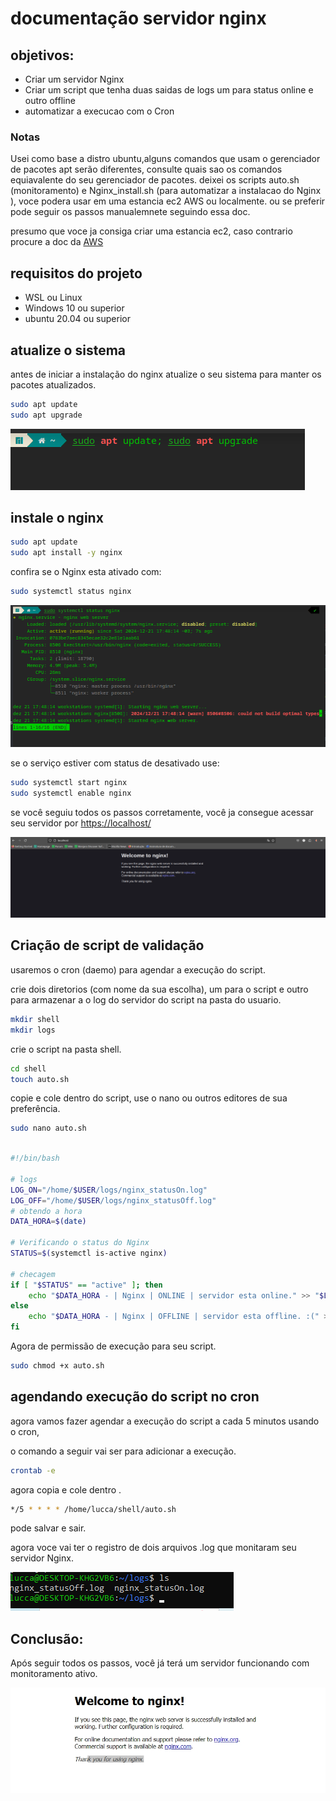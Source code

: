 # documentação servidor nginx

## objetivos:

- Criar um servidor Nginx
- Criar um script que tenha duas saidas de logs um para status online e outro offline
- automatizar a execucao com o Cron
### Notas
Usei como base a distro ubuntu,alguns comandos que usam o gerenciador de pacotes apt serão diferentes, consulte quais sao os comandos equiavalente do seu gerenciador de pacotes.
deixei os scripts auto.sh (monitoramento) e Nginx_install.sh (para automatizar a instalacao do Nginx ), voce podera usar em uma estancia ec2 AWS ou localmente. ou se preferir pode seguir os passos manualemnete seguindo essa doc.

presumo que voce ja consiga criar uma estancia ec2, caso contrario procure a doc da [AWS](https://docs.aws.amazon.com/)
## requisitos do projeto

- WSL ou Linux
- Windows 10 ou superior
- ubuntu 20.04 ou superior

## atualize o sistema

antes de iniciar a instalação do nginx atualize o seu sistema para manter os pacotes atualizados.


```bash
sudo apt update
sudo apt upgrade
```

![Captura de tela de 2024-12-20 19-14-22.png](img/Captura_de_tela_de_2024-12-20_19-14-22.png)

## instale o nginx

```bash
sudo apt update
sudo apt install -y nginx 
```

confira se o Nginx esta ativado com:

```bash
sudo systemctl status nginx
```

![Captura de tela de 2024-12-21 17-48-42.png](img/Captura_de_tela_de_2024-12-21_17-48-42.png)

se o serviço estiver com status de desativado use:

```bash
sudo systemctl start nginx
sudo systemctl enable nginx
```

se você seguiu todos os passos corretamente, você ja consegue acessar seu servidor por [https://localhost/](https://localhost/) 

![Captura de tela de 2024-12-22 10-12-20.png](img/Captura_de_tela_de_2024-12-22_10-12-20.png)

## Criação de script de validação

usaremos o cron (daemo) para agendar a execução do script.

crie dois diretorios (com nome da sua escolha), um para o script e outro para armazenar a o log do servidor do script na pasta do usuario.

```bash
mkdir shell
mkdir logs
```

crie o script na pasta shell.

```bash
cd shell
touch auto.sh
```

copie e cole dentro do script, use o nano ou outros editores de sua preferência.

```bash
sudo nano auto.sh
```

```bash

#!/bin/bash

# logs
LOG_ON="/home/$USER/logs/nginx_statusOn.log"
LOG_OFF="/home/$USER/logs/nginx_statusOff.log"
# obtendo a hora
DATA_HORA=$(date)

# Verificando o status do Nginx
STATUS=$(systemctl is-active nginx)

# checagem
if [ "$STATUS" == "active" ]; then
    echo "$DATA_HORA - | Nginx | ONLINE | servidor esta online." >> "$LOG_ON"
else
    echo "$DATA_HORA - | Nginx | OFFLINE | servidor esta offline. :(" >> "$LOG_OFF"
fi
```

Agora de permissão de execução para seu script.

```bash
sudo chmod +x auto.sh
```

## agendando execução do script no cron

agora vamos fazer agendar a execução do script a cada 5 minutos usando o cron,

o comando a seguir vai ser para adicionar a execução.

```bash
crontab -e
```

agora copia e cole dentro .

```bash
*/5 * * * * /home/lucca/shell/auto.sh
```

pode salvar e sair.

agora voce vai ter o registro de dois arquivos .log que monitaram seu servidor Nginx.

![Captura de tela de 2024-12-23 14-39-40.png](img/Captura_de_tela_de_2024-12-23_14-39-40.png)

## Conclusão:

Após seguir todos os passos, você já terá um servidor funcionando com monitoramento ativo.

![tets.jpeg](img/tets.jpeg)
